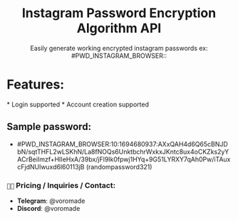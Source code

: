 <h1 align="center">Instagram Password Encryption Algorithm API</h1>

<p align="center">
  Easily generate working encrypted instagram passwords ex: #PWD_INSTAGRAM_BROWSER:<enc_version>:<encryption_here>
</p>


<div>
  <h1>Features:</h1>
  * Login supported
  * Account creation supported
</div>

## Sample password:

* #PWD_INSTAGRAM_BROWSER:10:1694680937:AXxQAH4d6Q65cBNJDbN/sqtTHFL2wLSKhN/La8fNOQs6UnktbchrWxkxJKntc8ux4oCKZks2yYACrBeiImzf+HIIeHxA/39bx/jFl9Ik0fpwj1HYq+9G51LYRXY7qAh0Pw/iTAuxcFjdNUlwuxd6l60113jB (randompassword321)


### `👨‍💻` Pricing / Inquiries / Contact:
* **Telegram**: @voromade
* **Discord**: @voromade
